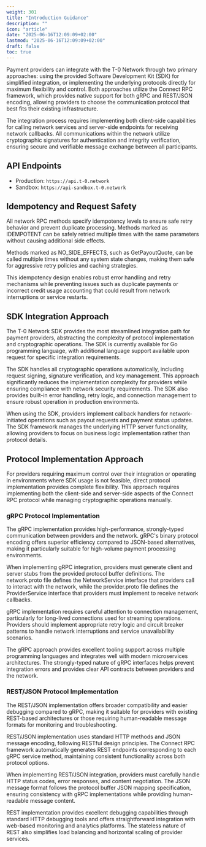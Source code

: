 ```yaml
---
weight: 301
title: "Introduction Guidance"
description: ""
icon: "article"
date: "2025-06-16T12:09:09+02:00"
lastmod: "2025-06-16T12:09:09+02:00"
draft: false
toc: true
---
```


Payment providers can integrate with the T-0 Network through two primary approaches: using the provided Software Development Kit (SDK) for simplified integration, or implementing the underlying protocols directly for maximum flexibility and control. Both approaches utilize the Connect RPC framework, which provides native support for both gRPC and REST/JSON encoding, allowing providers to choose the communication protocol that best fits their existing infrastructure.

The integration process requires implementing both client-side capabilities for calling network services and server-side endpoints for receiving network callbacks. All communications within the network utilize cryptographic signatures for authentication and integrity verification, ensuring secure and verifiable message exchange between all participants.

## API Endpoints
* Production: `https://api.t-0.network`
* Sandbox: `https://api-sandbox.t-0.network`

## Idempotency and Request Safety
All network RPC methods specify idempotency levels to ensure safe retry behavior and prevent duplicate processing. Methods marked as IDEMPOTENT can be safely retried multiple times with the same parameters without causing additional side effects.

Methods marked as NO_SIDE_EFFECTS, such as GetPayoutQuote, can be called multiple times without any system state changes, making them safe for aggressive retry policies and caching strategies.

This idempotency design enables robust error handling and retry mechanisms while preventing issues such as duplicate payments or incorrect credit usage accounting that could result from network interruptions or service restarts.

## SDK Integration Approach
The T-0 Network SDK provides the most streamlined integration path for payment providers, abstracting the complexity of protocol implementation and cryptographic operations. The SDK is currently available for Go programming language, with additional language support available upon request for specific integration requirements.

The SDK handles all cryptographic operations automatically, including request signing, signature verification, and key management. This approach significantly reduces the implementation complexity for providers while ensuring compliance with network security requirements. The SDK also provides built-in error handling, retry logic, and connection management to ensure robust operation in production environments.

When using the SDK, providers implement callback handlers for network-initiated operations such as payout requests and payment status updates. The SDK framework manages the underlying HTTP server functionality, allowing providers to focus on business logic implementation rather than protocol details.

## Protocol Implementation Approach
For providers requiring maximum control over their integration or operating in environments where SDK usage is not feasible, direct protocol implementation provides complete flexibility. This approach requires implementing both the client-side and server-side aspects of the Connect RPC protocol while managing cryptographic operations manually.

### gRPC Protocol Implementation
The gRPC implementation provides high-performance, strongly-typed communication between providers and the network. gRPC's binary protocol encoding offers superior efficiency compared to JSON-based alternatives, making it particularly suitable for high-volume payment processing environments.

When implementing gRPC integration, providers must generate client and server stubs from the provided protocol buffer definitions. The network.proto file defines the NetworkService interface that providers call to interact with the network, while the provider.proto file defines the ProviderService interface that providers must implement to receive network callbacks.

gRPC implementation requires careful attention to connection management, particularly for long-lived connections used for streaming operations. Providers should implement appropriate retry logic and circuit breaker patterns to handle network interruptions and service unavailability scenarios.

The gRPC approach provides excellent tooling support across multiple programming languages and integrates well with modern microservices architectures. The strongly-typed nature of gRPC interfaces helps prevent integration errors and provides clear API contracts between providers and the network.

### REST/JSON Protocol Implementation
The REST/JSON implementation offers broader compatibility and easier debugging compared to gRPC, making it suitable for providers with existing REST-based architectures or those requiring human-readable message formats for monitoring and troubleshooting.

REST/JSON implementation uses standard HTTP methods and JSON message encoding, following RESTful design principles. The Connect RPC framework automatically generates REST endpoints corresponding to each gRPC service method, maintaining consistent functionality across both protocol options.

When implementing REST/JSON integration, providers must carefully handle HTTP status codes, error responses, and content negotiation. The JSON message format follows the protocol buffer JSON mapping specification, ensuring consistency with gRPC implementations while providing human-readable message content.

REST implementation provides excellent debugging capabilities through standard HTTP debugging tools and offers straightforward integration with web-based monitoring and analytics platforms. The stateless nature of REST also simplifies load balancing and horizontal scaling of provider services.
